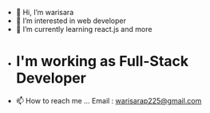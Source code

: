 - 👋 Hi, I’m warisara
- 👀 I’m interested in web developer 
- 🌱 I’m currently learning react.js and more 
- # I'm working as Full-Stack Developer
- 📫 How to reach me ...
    Email : warisarap225@gmail.com

<!---
warisara29/warisara29 is a ✨ special ✨ repository because its `README.md` (this file) appears on your GitHub profile.
You can click the Preview link to take a look at your changes.
--->
